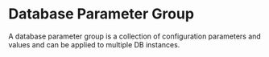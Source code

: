 # Database Parameter Group<a name="dds_01_0005"></a>

A database parameter group is a collection of configuration parameters and values and can be applied to multiple DB instances.

